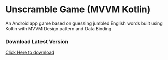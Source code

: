 # Unscramble Game (MVVM Kotlin)
An Android app game based on guessing jumbled English words built using Koltin with MVVM Design pattern and Data Binding

### Download Latest Version
[Click Here to download](https://github.com/TharunBalaji2004/unscramble-game-mvvm/releases/download/build/Unscramble.apk)
